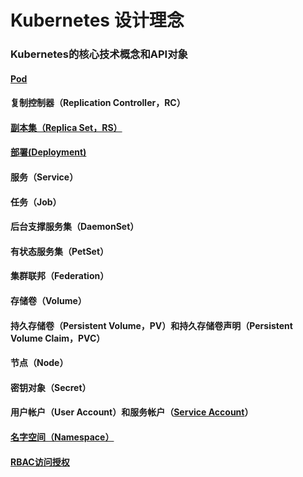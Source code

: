# Kubernetes 设计理念

### Kubernetes的核心技术概念和API对象

#### [Pod](http://docs.kubernetes.org.cn/312.html)

#### 复制控制器（Replication Controller，RC）

#### [副本集（Replica Set，RS）](http://docs.kubernetes.org.cn/314.html)

#### [部署(Deployment)](http://docs.kubernetes.org.cn/317.html)

#### 服务（Service）

#### 任务（Job）

#### 后台支撑服务集（DaemonSet）

#### 有状态服务集（PetSet）

#### 集群联邦（Federation）

#### 存储卷（Volume）

#### 持久存储卷（Persistent Volume，PV）和持久存储卷声明（Persistent Volume Claim，PVC）

#### 节点（Node）

#### 密钥对象（Secret）

#### 用户帐户（User Account）和服务帐户（[Service Account](http://docs.kubernetes.org.cn/84.html)）

#### [名字空间（Namespace）](http://docs.kubernetes.org.cn/242.html)

#### [RBAC访问授权](http://docs.kubernetes.org.cn/148.html)









#### 